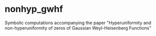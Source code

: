 # nonhyp_gwhf
Symbolic computations accompanying the paper "Hyperuniformity and non-hyperuniformity of zeros of Gaussian Weyl-Heisenberg Functions"
